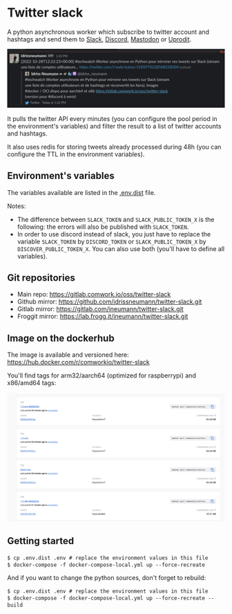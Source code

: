 # Twitter slack

A python asynchronous worker which subscribe to twitter account and hashtags and send them to [Slack](https://slack.com), [Discord](https://discord.com), [Mastodon](https://mastodon.social) or [Uprodit](https://www.uprodit.com).

![slack](./img/slack.png)

It pulls the twitter API every minutes (you can configure the pool period in the environment's variables) and filter the result to a list of twitter accounts and hashtags.

It also uses redis for storing tweets already processed during 48h (you can configure the TTL in the environment variables).

## Environment's variables

The variables available are listed in the [.env.dist](./.env.dist) file.

Notes:
* The difference between `SLACK_TOKEN` and `SLACK_PUBLIC_TOKEN_X` is the following: the errors will also be published with `SLACK_TOKEN`.
* In order to use discord instead of slack, you just have to replace the variable `SLACK_TOKEN` by `DISCORD_TOKEN` or `SLACK_PUBLIC_TOKEN_X` by `DISCOVER_PUBLIC_TOKEN_X`. You can also use both (you'll have to define all variables).

## Git repositories

* Main repo: https://gitlab.comwork.io/oss/twitter-slack
* Github mirror: https://github.com/idrissneumann/twitter-slack.git
* Gitlab mirror: https://gitlab.com/ineumann/twitter-slack.git
* Froggit mirror: https://lab.frogg.it/ineumann/twitter-slack.git

## Image on the dockerhub

The image is available and versioned here: https://hub.docker.com/r/comworkio/twitter-slack

You'll find tags for arm32/aarch64 (optimized for raspberrypi) and x86/amd64 tags:

![tags](./img/tags.png)

## Getting started

```shell
$ cp .env.dist .env # replace the environment values in this file
$ docker-compose -f docker-compose-local.yml up --force-recreate
```

And if you want to change the python sources, don't forget to rebuild:

```shell
$ cp .env.dist .env # replace the environment values in this file
$ docker-compose -f docker-compose-local.yml up --force-recreate --build
```
